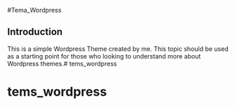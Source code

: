 #Tema_Wordpress

Introduction
------------

This is a simple Wordpress Theme created by me. This 
topic should be used as a starting point for those who 
looking to understand more about Wordpress themes.# tems_wordpress
# tems_wordpress
